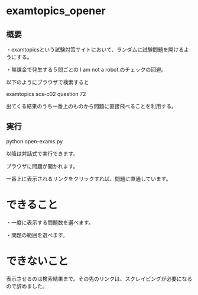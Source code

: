 # examtopics_opener

## 概要
・examtopicsという試験対策サイトにおいて、ランダムに試験問題を開けるようにする。　　　

・無課金で発生する５問ごとの I am not a robot.のチェックの回避。

以下のようにブラウザで検索すると

examtopics scs-c02 question 72

出てくる結果のうち一番上のものから問題に直接飛べることを利用する。

## 実行

python open-exams.py

以降は対話式で実行できます。

ブラウザに問題が開かれます。

一番上に表示されるリンクをクリックすれば、問題に直通しています。

# できること

・一度に表示する問題数を選べます。

・問題の範囲を選べます。

# できないこと

表示させるのは検索結果まで。その先のリンクは、スクレイピングが必要になるので辞めました。


